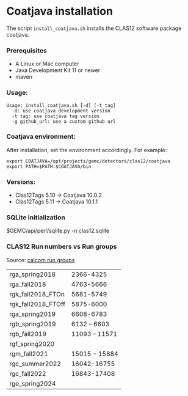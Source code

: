 # Coatjava installation

The script `install_coatjava.sh` installs the CLAS12 software package coatjava. 

### Prerequisites
  * A Linux or Mac computer
  * Java Development Kit 11 or newer
  * maven


### Usage:

```
Usage: install_coatjava.sh [-d] [-t tag]
  -d: use coatjava development version
  -t tag: use coatjava tag version
  -g github_url: use a custom github url
  ```

### Coatjava environment:

After installation, set the environment accordingly. For example:

```
export COATJAVA=/opt/projects/gemc/detectors/clas12/coatjava
export PATH=$PATH:$COATJAVA/bin
```

### Versions:

 - Clas12Tags 5.10 -> Coatjava 10.0.2
 - Clas12Tags 5.11 -> Coatjava 10.1.1


### SQLite initialization

$GEMC/api/perl/sqlite.py -n clas12.sqlite

		
### CLAS12 Run numbers vs Run groups

Source: [calcom run groups](https://clasweb.jlab.org/wiki/index.php/CLAS12_Calibration_and_Commissioning)

|                    |               | 
|--------------------|---------------|
| rga_spring2018     | 2366-4325     |
| rga_fall2018       | 4763-5666     |
| rgk_fall2018_FTOn  | 5681-5749     |
| rgk_fall2018_FTOff | 5875-6000     |
| rga_spring2019     | 6608-6783     |
| rgb_spring2019     | 6132 – 6603   |
| rgb_fall2019       | 11093 – 11571 |
| rgf_spring2020     |               |
| rgm_fall2021       | 15015 - 15884 |
| rgc_summer2022     | 16042-16755   |
| rgc_fall2022       | 16843-17408   |
| rge_spring2024     |               |


